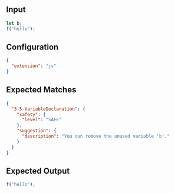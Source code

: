 
## Input
```javascript input
let b;
f("hello");
```

## Configuration
```json configuration
{
  "extension": "js"
}
```

## Expected Matches
```json expected matches
{
  "3-5-VariableDeclaration": {
    "safety": {
      "level": "SAFE"
    },
    "suggestion": {
      "description": "You can remove the unused variable 'b'."
    }
  }
}
```

## Expected Output
```javascript expected output
f("hello");
```

